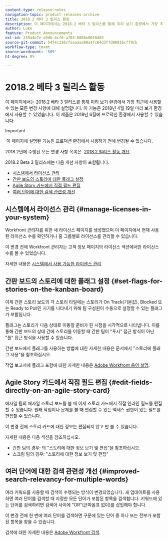 ```yaml
---
content-type: release-notes
navigation-topic: product-releases-archive
title: 2018.2 베타 3 릴리스 활동
description: 이 페이지에서는 2018.2 베타 3 릴리스를 통해 미리 보기 환경에서 가장 최근에 사용할 수 있는 모든 변경 사항에 대해 설명합니다. 이 기능은 2018년 4월 19일 미리 보기 환경에서 사용할 수 있었습니다. 이 제품은 2018년 6월에 프로덕션 환경에서 사용할 수 있습니다.
author: Luke
feature: Product Announcements
exl-id: 239a4e7e-e9db-4cf0-a703-8888e00f0d83
source-git-commit: 54f4c136cfaaaaaa90a4fc64d3ffd06816cff9cb
workflow-type: tm+mt
source-wordcount: '509'
ht-degree: 0%

---
```


# 2018.2 베타 3 릴리스 활동

이 페이지에서는 2018.2 베타 3 릴리스를 통해 미리 보기 환경에서 가장 최근에 사용할 수 있는 모든 변경 사항에 대해 설명합니다. 이 기능은 2018년 4월 19일 미리 보기 환경에서 사용할 수 있었습니다. 이 제품은 2018년 6월에 프로덕션 환경에서 사용할 수 있습니다.

>[!IMPORTANT]
>
> 이 페이지에 설명된 기능은 프로덕션 환경에서 사용하기 전에 변경될 수 있습니다.

2018.2년에 수행된 모든 변경 사항 목록은  [2018.2 릴리스 활동 개요](../../../../product-announcements/product-releases/quarterly-release-archive/2018.2-release-activity/2018.2-release-activity-overview.md).

2018.2 Beta 3 릴리스에는 다음 개선 사항이 포함됩니다.

* [시스템에서 라이선스 관리](#manage-licenses-in-your-system)
* [간판 보드의 스토리에 대한 플래그 설정](#set-flags-for-stories-on-the-kanban-board)
* [Agile Story 카드에서 직접 필드 편집](#edit-fields-directly-on-an-agile-story-card)
* [여러 단어에 대한 검색 관련성 개선](#improved-search-relevancy-for-multiple-words)

## 시스템에서 라이선스 관리 {#manage-licenses-in-your-system}

Workfront 관리자를 위한 새 라이선스 페이지를 생성했으며 이 페이지에서 현재 사용된 라이선스 수를 확인하거나 홈 그룹별로 라이선스를 관리할 수 있습니다. 

이 변경 전에 Workfront 관리자는 고객 정보 페이지의 라이선스 섹션에서만 라이선스 수를 볼 수 있었습니다.

자세한 내용은 [시스템에서 사용 가능한 라이센스 관리](../../../../administration-and-setup/get-started-wf-administration/manage-available-licenses-in-your-system.md)

## 간판 보드의 스토리에 대한 플래그 설정 {#set-flags-for-stories-on-the-kanban-board}

이제 간판 스토리 보드의 각 스토리 타일에는 스토리가 On Track(기본값), Blocked 또는 Ready to Pull인 시기를 나타내기 위해 팀 구성원이 수동으로 설정할 수 있는 플래그가 포함됩니다.

플래그는 스토리가 다음 상태로 이동할 준비가 된 시점을 시각적으로 나타냅니다. 이를 통해 간판 보드의 상태 간에 스토리를 이동할 때 간판 팀이 &quot;푸시&quot; 접근 방식이 아닌 &quot;풀&quot; 접근 방식을 사용할 수 있습니다.

간판 보드에서 플래그를 사용하는 방법에 대한 자세한 내용은 문서에서 &quot;스토리에 플래그 사용&quot;을 참조하십시오.

작업 보고서에 플래그 포함에 대한 자세한 내용은 [Adobe Workfront 용어 설명](../../../../workfront-basics/navigate-workfront/workfront-navigation/workfront-terminology-glossary.md).  

## Agile Story 카드에서 직접 필드 편집 {#edit-fields-directly-on-an-agile-story-card}

애자일 팀의 애자일 스토리 보드를 볼 때 이제 스토리 카드에서 직접 인라인 필드를 편집할 수 있습니다. 원래 작업이나 문제를 볼 때 편집할 수 있는 액세스 권한이 있는 필드를 편집할 수 있습니다.

이 변경 전에 스토리 카드에 대한 정보는 편집되지 않고 만 볼 수 있습니다.

자세한 내용은 다음 섹션을 참조하십시오.

* 간판 팀의 경우: 의 &quot;스토리에 대한 정보 보기 및 편집&quot;을 참조하십시오. 
* 스크럼 팀의 경우: &quot;스토리에 대한 정보 보기 및 편집&quot;

## 여러 단어에 대한 검색 관련성 개선 {#improved-search-relevancy-for-multiple-words}

여러 키워드를 사용할 때 검색이 수행되는 방식이 변경되었습니다. 새 업데이트를 사용하면 여러 단어를 검색할 때 지정한 모든 단어가 포함된 항목을 검색합니다. 키워드에 있는 단어를 검색하려면 검색어 사이에 &quot;OR&quot;(큰따옴표 없이)를 삽입해야 합니다. 

이 변경 전에 한 번에 여러 단어를 검색하면 구문에 있는 단어 중 하나 또는 전부가 포함된 항목을 찾을 수 있습니다. 

검색에 대한 자세한 내용은 [Adobe Workfront 검색](../../../../workfront-basics/navigate-workfront/search/search-workfront.md).
